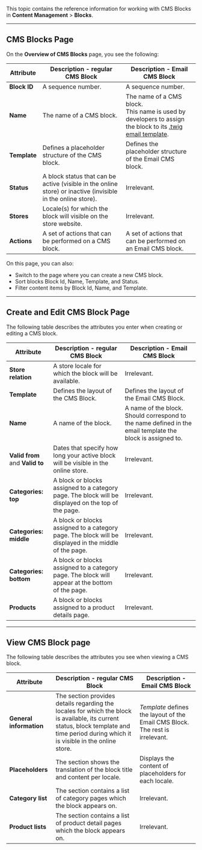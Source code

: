 This topic contains the reference information for working with CMS Blocks in **Content Management** > **Blocks**.
***
## CMS Blocks Page
On the **Overview of CMS Blocks** page, you see the following:

| Attribute | Description - regular CMS Block | Description - Email CMS Block |
| --- | --- | --- |
| **Block ID** | A sequence number. | A sequence number. |
| **Name** | The name of a CMS block. | The name of a CMS block. <br> This name is used by developers to assign the block to its [.twig email template](https://documentation.spryker.com/docs/email-as-a-cms-block-feature-overview#email-template).
| **Template** | Defines a placeholder structure of the CMS block. | Defines the placeholder structure of the Email CMS block. |
| **Status** | A block status that can be active (visible in the online store) or inactive (invisible in the online store). | Irrelevant. |
| **Stores** | Locale(s) for which the block will visible on the store website. | Irrelevant. |
| **Actions** |A set of actions that can be performed on a CMS block. | A set of actions that can be performed on an Email CMS block. |

On this page, you can also:

* Switch to the page where you can create a new CMS block.
* Sort blocks Block Id, Name, Template, and Status.
* Filter content items by Block Id, Name, and Template.
***
## Create and Edit CMS Block Page
The following table describes the attributes you enter when creating or editing a CMS block.

|Attribute  | Description - regular CMS Block | Description - Email CMS Block |
| --- | --- | --- |
| **Store relation** |  A store locale for which the block will be available. | Irrelevant. |
| **Template** | Defines the layout of the CMS Block. | Defines the layout of the Email CMS Block.
| **Name** | A name of the block. | A name of the block. Should correspond to the name defined in the email template the block is assigned to. |
| **Valid from** and **Valid to** | Dates that specify how long your active block will be visible in the online store. | Irrelevant. |
| **Categories: top** | A block or blocks assigned to a category page.  The block will be displayed on the top of the page. | Irrelevant. |
| **Categories: middle** |  A block or blocks assigned to a category page. The block will be displayed in the middle of the page. | Irrelevant. |
| **Categories: bottom** | A block or blocks assigned to a category page. The block will appear at the bottom of the page. | Irrelevant. |
| **Products** | A block or blocks assigned to a product details page. | Irrelevant. |
***
## View CMS Block page
The following table describes the attributes you see when viewing a CMS block.

| Attribute | Description - regular CMS Block | Description - Email CMS Block |
| --- | --- | --- |
| **General information** | The section provides details regarding the locales for which the block is available, its current status, block template and time period during which it is visible in the online store. | *Template* defines the layout of the Email CMS Block. The rest is irrelevant.  |
| **Placeholders** | The section shows the translation of the block title and content per locale. | Displays the content of placeholders for each locale. |
| **Category list**  | The section contains a list of category pages which the block appears on. | Irrelevant. |
| **Product lists** | The section contains a list of product detail pages which the block appears on. | Irrelevant. |